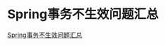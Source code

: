 # Spring事务不生效问题汇总

[Spring事务不生效问题汇总](https://javago.blog.csdn.net/article/details/72848654)




<ad/>
<comment/>